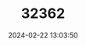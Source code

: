 ---
title: "32362"
category: "Malus komarovii"
draft: false
date: 2024-02-22 13:03:50
languages:
  Korean: ["I-no-ri-na-mu"]
  Chinese: ["Shanzha Haitang"]
---